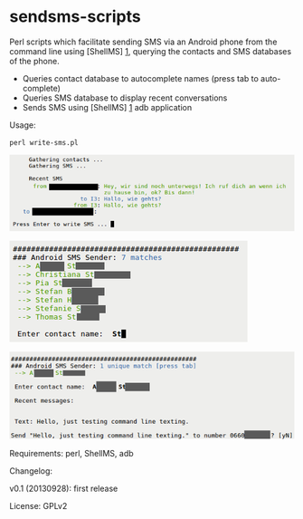 sendsms-scripts
===============

Perl scripts which facilitate sending SMS via an Android phone from the command line using [ShellMS] [1], querying the contacts and SMS databases of the phone.

 * Queries contact database to autocomplete names (press tab to auto-complete)
 * Queries SMS database to display recent conversations
 * Sends SMS using [ShellMS] [1] adb application

Usage:

    perl write-sms.pl

![Screenshot](./pic/screen1.png "Recent SMS displayed")

![Screenshot](./pic/screen2.png "Searching for contact")

![Screenshot](./pic/screen3.png "Writing SMS")

Requirements:
perl, ShellMS, adb

Changelog:

v0.1 (20130928): first release

License: GPLv2

[1]: https://github.com/try2codesecure/ShellMS
